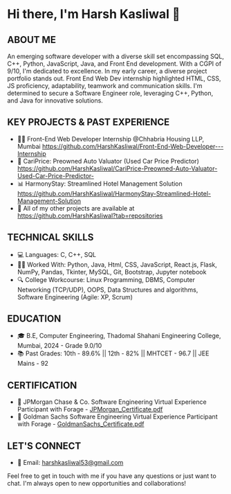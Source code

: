 #                                                                                    Hi there, I'm Harsh Kasliwal 👋

## ABOUT ME

An emerging software developer with a diverse skill set encompassing SQL, C++, Python, JavaScript, Java, and Front End development. With a CGPI of 9/10, I'm dedicated to excellence. In my early career, a diverse project portfolio stands out. Front End Web Dev internship highlighted HTML, CSS, JS proficiency, adaptability, teamwork and communication skills. I'm determined to secure a Software Engineer role, leveraging C++, Python, and Java for innovative solutions.


## KEY PROJECTS & PAST EXPERIENCE

- 👨‍💻 Front-End Web Developer Internship @Chhabria Housing LLP, Mumbai https://github.com/HarshKasliwal/Front-End-Web-Developer---Internship
- 🚗 CariPrice: Preowned Auto Valuator (Used Car Price Predictor) https://github.com/HarshKasliwal/CariPrice-Preowned-Auto-Valuator-Used-Car-Price-Predictor-
- 📊 HarmonyStay: Streamlined Hotel Management Solution https://github.com/HarshKasliwal/HarmonyStay-Streamlined-Hotel-Management-Solution
- 🧐 All of my other projects are available at https://github.com/HarshKasliwal?tab=repositories

## TECHNICAL SKILLS 

- 💻 Languages: C, C++, SQL
- 👨‍💻 Worked With: Python, Java, Html, CSS, JavaScript, React.js, Flask, NumPy, Pandas, Tkinter, MySQL, Git, Bootstrap, Jupyter notebook
- 🔍 College Workcourse: Linux Programming, DBMS, Computer Networking (TCP/UDP), OOPS, Data Structures and algorithms, Software Engineering (Agile: XP, Scrum)

## EDUCATION

- 🎓 B.E, Computer Engineering, Thadomal Shahani Engineering College, Mumbai, 2024 - Grade 9.0/10
- 📚 Past Grades: 10th - 89.6% || 12th - 82% || MHTCET - 96.7 || JEE Mains - 92

## CERTIFICATION

- 🏅 JPMorgan Chase & Co. Software Engineering Virtual Experience Participant with Forage - [JPMorgan_Certificate.pdf](https://github.com/HarshKasliwal/HarshKasliwal/files/12445191/JPMorgan_Certificate.pdf)
- 🏅 Goldman Sachs Software Engineering Virtual Experience Participant with Forage - [GoldmanSachs_Certificate.pdf](https://github.com/HarshKasliwal/HarshKasliwal/files/12445195/GoldmanSachs_Certificate.pdf)

## LET'S CONNECT

- 📧 Email: harshkasliwal53@gmail.com

Feel free to get in touch with me if you have any questions or just want to chat. I'm always open to new opportunities and collaborations! <br />
